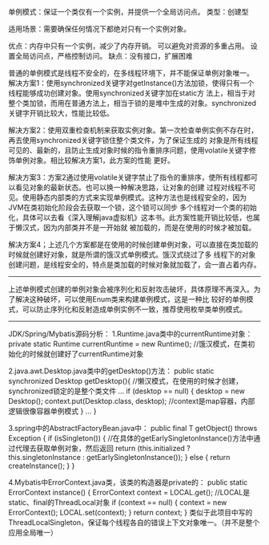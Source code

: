 单例模式：保证一个类仅有一个实例，并提供一个全局访问点。
类型：创建型

适用场景：需要确保任何情况下都绝对只有一个实例对象。

优点：内存中只有一个实例，减少了内存开销。
      可以避免对资源的多重占用。
      设置全局访问点，严格控制访问。
缺点：没有接口，扩展困难

普通的单例模式是线程不安全的，在多线程环境下，并不能保证单例对象唯一。
解决方案1：使用synchronized关键字对getInstance()方法加锁，使得只有一个线程能够成功创建对象。使用synchronized关键字加在static方
法上，相当于对整个类加锁，而用在普通方法上，相当于锁的是堆中生成的对象。synchronized关键字开销比较大，性能比较低。

解决方案2：使用双重检查机制来获取实例对象。第一次检查单例实例不存在时，再去使用synchronized关键字锁住整个类文件，为了保证生成的
对象是所有线程可见的、最新的，且防止生成对象时候的指令重排序问题，使用volatile关键字修饰单例对象。相比较解决方案1，此方案的性能
更好。

解决方案3：方案2通过使用volatile关键字禁止了指令的重排序，使所有线程都可以看见对象的最新状态。也可以换一种解决思路，让对象的创建
过程对线程不可见。使用静态内部类的方式来实现单例模式。这种方法也是线程安全的，因为JVM在类初始化阶段会去获取一个锁，这个锁可以同步
多个线程对一个类的初始化，具体可以去看《深入理解java虚拟机》这本书。此方案性能开销比较低，也属于懒汉式，因为内部类并不是一开始就
被加载的，而是在使用的时候才被加载。

解决方案4；上述几个方案都是在使用的时候创建单例对象，可以直接在类加载的时候就创建好对象，就是所谓的饿汉式单例模式。饿汉式绕过了多
线程下的对象创建问题，是线程安全的，特点是类加载的时候对象就加载了，会一直占着内存。

------------------------------------------------------------------------------------------------------------------------
上述单例模式创建的单例对象会被序列化和反射攻击破坏，具体原理不再深入。为了解决这种破坏，可以使用Enum类来构建单例模式，这是一种比
较好的单例模式，可以防止序列化和反射造成单例实例不一致，推荐使用枚举类单例模式。

------------------------------------------------------------------------------------------------------------------------
JDK/Spring/Mybatis源码分析：
1.Runtime.java类中的currentRuntime对象：
private static Runtime currentRuntime = new Runtime(); //饿汉模式，在类初始化的时候就创建好了currentRuntime对象

2.java.awt.Desktop.java类中的getDesktop()方法：
public static synchronized Desktop getDesktop(){    //懒汉模式，在使用的时候才创建，synchronized锁定的是整个类文件
    ...
    if (desktop == null) {
        desktop = new Desktop();
        context.put(Desktop.class, desktop);    //context是map容器，内部逻辑很像容器单例模式
    }
    ...
}

3.spring中的AbstractFactoryBean.java中：
public final T getObject() throws Exception {
    if (isSingleton()) {
    //在具体的getEarlySingletonInstance()方法中通过代理去获取单例对象，然后返回
        return (this.initialized ? this.singletonInstance : getEarlySingletonInstance());
    }
    else {
        return createInstance();
    }
}

4.Mybatis中ErrorContext.java类，该类的构造器是private的：
public static ErrorContext instance() {
    ErrorContext context = LOCAL.get();     //LOCAL是static、final的ThreadLocal<ErrorContext>对象
    if (context == null) {
      context = new ErrorContext();
      LOCAL.set(context);
    }
    return context;
}
类似于此项目中写的ThreadLocalSingleton，保证每个线程各自的错误上下文对象唯一。（并不是整个应用全局唯一）